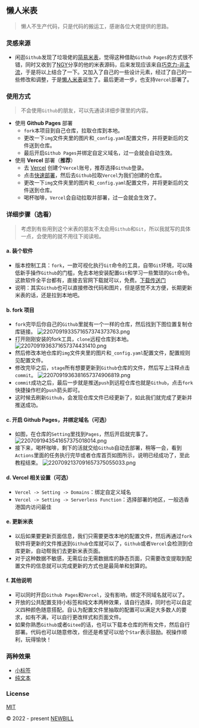 ## 懒人米表
> 懒人不生产代码，只是代码的搬运工，感谢各位大佬提供的思路。

### 灵感来源
- 闲逛`Github`发现了垃圾佬的[简易米表](https://github.com/naiba/domain-portfolio)，觉得这种借助`Github Pages`的方式很不错，同时又收到了[NGY](http://n.gy)分享的他的米表源码，后来发现应该来自[巧克力-非主流](https://mb.admin.pet/)，于是将以上结合了一下。又加入了自己的一些设计元素，经过了自己的一些修改和调整，于是[懒人米表](http://dai.wiki)诞生了。最后更进一步，也支持`Vercel`部署了。

### 使用方式
> 不会使用`Github`的朋友，可以先通读详细步骤里的内容。
- 使用 **Github Pages** 部署
    - `fork`本项目到自己仓库，拉取仓库到本地。
    - 更改一下`img`文件夹里的图片和`_config.yaml`配置文件，并将更新后的文件送到仓库。
    - 最后开启`Github Pages`并绑定自定义域名，过一会就会自动生效。
- 使用 **Vercel** 部署（**推荐**）
    - 去 [Vercel](https://vercel.com/) 创建个`Vercel`账号，推荐选择`Github`登录。
    - 点击[快速部署](https://vercel.com/new/clone?repository-url=https://github.com/newbill/domain-list)，然后去`Github`拉取`Vercel`为我们创建的仓库。
    - 更改一下`img`文件夹里的图片和`_config.yaml`配置文件，并将更新后的文件送到仓库。
    - 喝杯咖啡，`Vercel`会自动拉取并部署，过一会就会生效了。

### 详细步骤（选看）
> 考虑到有些用到这个米表的朋友不太会用`Github`和`Git`，所以我就写的具体一点，会使用的就不用往下阅读啦。

#### a. 装个软件
- 版本控制工具：`fork`，一款可视化执行`Git`命令的工具，自带`Git`环境，可以降低新手操作`Github`的门槛，免去本地安装配置`Git`和学习一些繁琐的`Git`命令。这款软件全平台都有，直接去官网下载就可以，免费。[下载传送门](https://Git-fork.com/)
- 说明：其实`Github`也可以直接修改代码和图片，但是感觉不太方便，长期更新米表的话，还是拉到本地吧。

#### b. fork 项目
- `fork`完毕后你自己的`Github`里就有一个一样的仓库，然后找到下图位置复制仓库链接。
  ![2207091933571657374373763.png](http://oss.dai.im/img/202207/220709193357-1657374373763.png)
- 打开刚刚安装的fork工具，`clone`远程仓库到本地。
  ![2207091936371657374431410.png](http://oss.dai.im/img/202207/220709193637-1657374431410.png)
- 然后修改本地仓库的`img`文件夹里的图片和`_config.yaml`配置文件，配置规则见配置文件。
- 修改完毕之后，`stage`所有想要更新到`Github`仓库的文件，然后写上注释点击`commit`。
  ![2207091936381657374906819.png](http://oss.dai.im/img/202207/220709193638-1657374906819.png)
- `commit`成功之后，最后一步就是推送`push`到远程仓库也就是`Github`，点击`fork`快捷操作栏的`push`箭头即可。
- 这时候去刷新`Github`，会发现仓库文件已经更新了，如此我们就完成了更新并推送成功。

#### c. 开启 Github Pages，并绑定域名（可选）
- 如图，在仓库的`Setting`里找到`Pages`，然后开启就完事了。
  ![2207091943541657375018014.png](http://oss.dai.im/img/202207/220709194354-1657375018014.png)
- 接下来，喝杯咖啡，剩下的活就交给`Github`自动去部署，稍等一会，看到`Actions`里面的任务执行完毕或者仓库首页如图所示，说明已经成功了，至此教程结束。
  ![2207092137091657375055033.png](http://oss.dai.im/img/202207/220709213709-1657375055033.png)

#### d. Vercel 相关设置（可选）
- `Vercel -> Setting -> Domains`：绑定自定义域名
- `Vercel -> Setting -> Serverless Function`：选择部署的地区，一般选香港国内访问最佳

#### e. 更新米表
- 以后如果要更新页面信息，我们只需要更改本地的配置文件，然后再通过`fork`软件将更新的文件推送到`Github`仓库就可以了，`Github`或者`Vercel`会检测到仓库更新，自动帮我们去更新米表页面。
- 对于这种数据不敏感，无需后台无需数据库的静态页面，只需要改变提取到配置文件的信息就可以完成更新的方式也是最简单和划算的。

#### f. 其他说明
- 可以同时开启`Github Pages`和`Vercel`，没有影响，绑定不同域名就可以了。
- 开放的公共配置支持小标签和纯文本两种效果，请自行选择，同时也可以自定义四种颜色随意搭配。自认为配置文件里抽取的配置可以满足大多数人的要求，如有不满，可以自行更改样式和页面文件。
- 如果你熟悉`Github`或者`Gitee`的话，也可以下载本仓库的所有文件，然后自行部署。代码也可以随意修改，但还是希望可以给个`Star`表示鼓励。祝操作顺利，玩得愉快！

### 两种效果
- [小标签](http://dai.wiki)
- [纯文本](http://mibiao.vercel.app)

### License
[MIT](https://github.com/newbill/domain-list/blob/main/LICENSE)

© 2022 - present [NEWBILL](https://github.com/newbill)